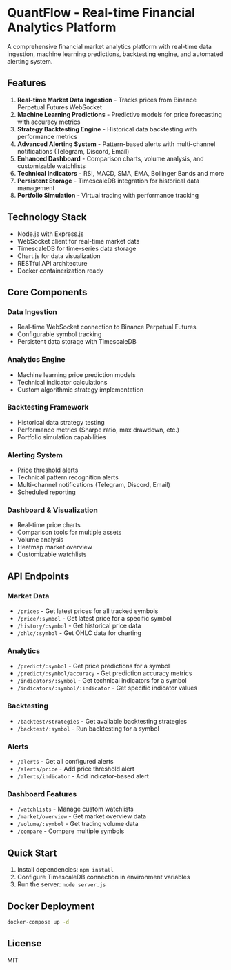 # QuantFlow - Real-time Financial Analytics Platform

A comprehensive financial market analytics platform with real-time data ingestion, machine learning predictions, backtesting engine, and automated alerting system.

## Features

1. **Real-time Market Data Ingestion** - Tracks prices from Binance Perpetual Futures WebSocket
2. **Machine Learning Predictions** - Predictive models for price forecasting with accuracy metrics
3. **Strategy Backtesting Engine** - Historical data backtesting with performance metrics
4. **Advanced Alerting System** - Pattern-based alerts with multi-channel notifications (Telegram, Discord, Email)
5. **Enhanced Dashboard** - Comparison charts, volume analysis, and customizable watchlists
6. **Technical Indicators** - RSI, MACD, SMA, EMA, Bollinger Bands and more
7. **Persistent Storage** - TimescaleDB integration for historical data management
8. **Portfolio Simulation** - Virtual trading with performance tracking

## Technology Stack

- Node.js with Express.js
- WebSocket client for real-time market data
- TimescaleDB for time-series data storage
- Chart.js for data visualization
- RESTful API architecture
- Docker containerization ready

## Core Components

### Data Ingestion
- Real-time WebSocket connection to Binance Perpetual Futures
- Configurable symbol tracking
- Persistent data storage with TimescaleDB

### Analytics Engine
- Machine learning price prediction models
- Technical indicator calculations
- Custom algorithmic strategy implementation

### Backtesting Framework
- Historical data strategy testing
- Performance metrics (Sharpe ratio, max drawdown, etc.)
- Portfolio simulation capabilities

### Alerting System
- Price threshold alerts
- Technical pattern recognition alerts
- Multi-channel notifications (Telegram, Discord, Email)
- Scheduled reporting

### Dashboard & Visualization
- Real-time price charts
- Comparison tools for multiple assets
- Volume analysis
- Heatmap market overview
- Customizable watchlists

## API Endpoints

### Market Data
- `/prices` - Get latest prices for all tracked symbols
- `/price/:symbol` - Get latest price for a specific symbol
- `/history/:symbol` - Get historical price data
- `/ohlc/:symbol` - Get OHLC data for charting

### Analytics
- `/predict/:symbol` - Get price predictions for a symbol
- `/predict/:symbol/accuracy` - Get prediction accuracy metrics
- `/indicators/:symbol` - Get technical indicators for a symbol
- `/indicators/:symbol/:indicator` - Get specific indicator values

### Backtesting
- `/backtest/strategies` - Get available backtesting strategies
- `/backtest/:symbol` - Run backtesting for a symbol

### Alerts
- `/alerts` - Get all configured alerts
- `/alerts/price` - Add price threshold alert
- `/alerts/indicator` - Add indicator-based alert

### Dashboard Features
- `/watchlists` - Manage custom watchlists
- `/market/overview` - Get market overview data
- `/volume/:symbol` - Get trading volume data
- `/compare` - Compare multiple symbols

## Quick Start

1. Install dependencies: `npm install`
2. Configure TimescaleDB connection in environment variables
3. Run the server: `node server.js`

## Docker Deployment

```bash
docker-compose up -d
```

## License

MIT